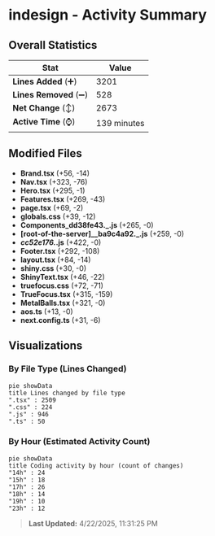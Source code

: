 # indesign - Activity Summary 

## Overall Statistics

| Stat                   | Value                                                             |
| ---------------------- | ----------------------------------------------------------------- |
| **Lines Added** (➕)   | 3201                                          |
| **Lines Removed** (➖) | 528                                        |
| **Net Change** (↕)    | 2673                |
| **Active Time** (⌚)   | 139 minutes |


## Modified Files
- **Brand.tsx** (+56, -14)
- **Nav.tsx** (+323, -76)
- **Hero.tsx** (+295, -1)
- **Features.tsx** (+269, -43)
- **page.tsx** (+69, -2)
- **globals.css** (+39, -12)
- **Components_dd38fe43._.js** (+265, -0)
- **[root-of-the-server]__ba9c4a92._.js** (+259, -0)
- **_cc52e176._.js** (+422, -0)
- **Footer.tsx** (+292, -108)
- **layout.tsx** (+84, -14)
- **shiny.css** (+30, -0)
- **ShinyText.tsx** (+46, -22)
- **truefocus.css** (+72, -71)
- **TrueFocus.tsx** (+315, -159)
- **MetalBalls.tsx** (+321, -0)
- **aos.ts** (+13, -0)
- **next.config.ts** (+31, -6)

## Visualizations

### By File Type (Lines Changed)

```mermaid
pie showData
title Lines changed by file type
".tsx" : 2509
".css" : 224
".js" : 946
".ts" : 50
```

### By Hour (Estimated Activity Count)

```mermaid
pie showData
title Coding activity by hour (count of changes)
"14h" : 24
"15h" : 18
"17h" : 26
"18h" : 14
"19h" : 10
"23h" : 12
```


> **Last Updated:** 4/22/2025, 11:31:25 PM